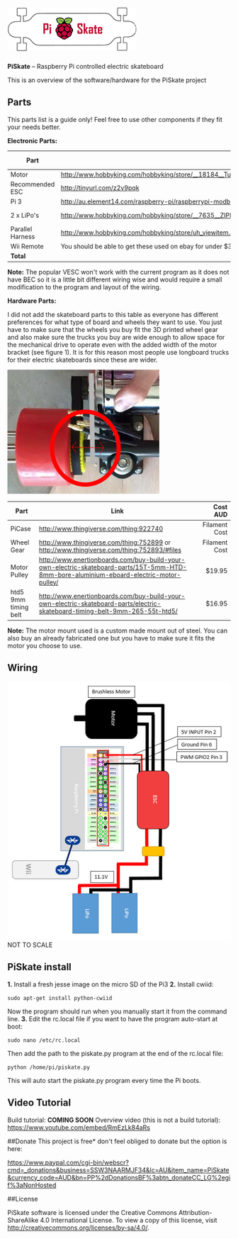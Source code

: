 ![Logo](doc/images/smallpiskate.png)
====================================
**PiSkate** – Raspberry Pi controlled electric skateboard 


This is an overview of the software/hardware for the PiSkate project


## Parts

This parts list is a guide only! Feel free to use other components if they fit your needs better.

**Electronic Parts:**

| Part              | Link                                                                                                              |Cost AUD   |
| -------------     |-------------                                                                                                      | -----:    |
|Motor              |http://www.hobbyking.com/hobbyking/store/__18184__Turnigy_Aerodrive_SK3_6374_149kv_Brushless_Outrunner_Motor.html  |$109       | 
|Recommended ESC    |http://tinyurl.com/z2v9pqk                                                                                         |$120*      |
|Pi 3               |http://au.element14.com/raspberry-pi/raspberrypi-modb-1gb/raspberry-pi-3-model-b/dp/2525226                        |$56        |
|2 x LiPo's         |http://www.hobbyking.com/hobbyking/store/__7635__ZIPPY_Flightmax_2200mAh_3S1P_30C.html                             |2 x $18.37 | 
|Parallel Harness   |http://www.hobbyking.com/hobbyking/store/uh_viewitem.asp?idproduct=10265                                           |$3.16      |
|Wii Remote         |You should be able to get these used on ebay for under $30                                                         |<$30       |
|**Total**          |                                                                                                                   |**$330**   |
**Note:** The popular VESC won't work with the current program as it does not have BEC so it is a little bit different wiring wise and would require a small modification to the program and layout of the wiring. 

**Hardware Parts:**

I did not add the skateboard parts to this table as everyone has different preferences for what type of board and wheels they want to use. You just have to make sure that the wheels you buy fit the 3D printed wheel gear and also make sure the trucks you buy are wide enough to allow space for the mechanical drive to operate even with the added width of the motor bracket (see figure 1). It is for this reason most people use longboard trucks for their electric skateboards since these are wider.

![Space](doc/images/space.png)

| Part                  | Link                                                                                                                                      |Cost AUD       |
| -------------         |-------------                                                                                                                              | -----:        |
|PiCase                 |http://www.thingiverse.com/thing:922740                                                                                                    |Filament Cost  |
|Wheel Gear             |http://www.thingiverse.com/thing:752899 or http://www.thingiverse.com/thing:752893/#files                                                  |Filament Cost  |
|Motor Pulley           |http://www.enertionboards.com/buy-build-your-own-electric-skateboard-parts/15T-5mm-HTD-8mm-bore-aluminium-eboard-electric-motor-pulley/    |$19.95         |
|htd5 9mm timing belt   |http://www.enertionboards.com/buy-build-your-own-electric-skateboard-parts/electric-skateboard-timing-belt-9mm-265-55t-htd5/               |$16.95         |

**Note:** The motor mount used is a custom made mount out of steel. You can also buy an already fabricated one but you have to make sure it fits the motor you choose to use. 

## Wiring

![Setup](doc/images/setup.jpg)
NOT TO SCALE
## PiSkate install
**1.**  Install a fresh jesse image on the micro SD of the Pi3
**2.**  Install cwiid:

    sudo apt-get install python-cwiid
Now the program should run when you manually start it from the command line.
**3.**  Edit the rc.local file if you want to have the program auto-start at boot:

    sudo nano /etc/rc.local

Then add the path to the piskate.py program at the end of the rc.local file:
    
    python /home/pi/piskate.py

This will auto start the piskate.py program every time the Pi boots.
## Video Tutorial
Build tutorial:
**COMING SOON**
Overview video (this is not a build tutorial):
https://www.youtube.com/embed/RmEzLk84aRs

##Donate
This project is free* don't feel obliged to donate but the option is here:

https://www.paypal.com/cgi-bin/webscr?cmd=_donations&business=SSW3NAARMJF34&lc=AU&item_name=PiSkate&currency_code=AUD&bn=PP%2dDonationsBF%3abtn_donateCC_LG%2egif%3aNonHosted

##License 

PiSkate software is licensed under the Creative Commons Attribution-ShareAlike 4.0 International License. To view a copy of this license, visit http://creativecommons.org/licenses/by-sa/4.0/.
